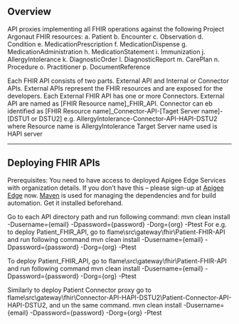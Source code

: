 Overview
--------
API proxies implementing all FHIR operations against the following Project Argonaut FHIR resources:
a.	Patient
b.	Encounter
c.	Observation
d.	Condition
e.	MedicationPrescription
f.	MedicationDispense
g.	MedicationAdministration
h.	MedicationStatement
i.	Immunization
j.	AllergyIntolerance
k.	DiagnosticOrder
l.	DiagnosticReport
m.	CarePlan
n.	Procedure
o.	Practitioner
p.	DocumentReference

Each FHIR API consists of  two parts. External API and Internal or Connector APIs.
External APIs represent the FHIR resources and are exposed for the developers. Each External FHIR API has one or more Connectors.
External API are named as [FHIR Resource name]_FHIR_API.
Connector can eb identified as [FHIR Resource name]_Connector-API-[Taget Server name]-[DSTU1 or DSTU2] 
e.g. AllergyIntolerance-Connector-API-HAPI-DSTU2
where 
Resource name is AllergyIntolerance
Target Server name used is HAPI server

-----------------------------------------------------
Deploying FHIR APIs
-----------------------------------------------------
Prerequisites:
You need to have access to deployed Apigee Edge Services with organization details. If you don’t have this – please sign-up at [Apigee Edge](http://enterprise.apigee.com) now.
[Maven](http://maven.apache.org) is used for managing the dependencies and for build automation. Get it installed beforehand.

Go to each API directory path and run following command: mvn clean install -Dusername={email} -Dpassword={password} -Dorg={org} -Ptest
For e.g. to deploy Patient_FHIR_API, go to flame\src\gateway\fhir\Patient-FHIR-API and run following command
mvn clean install -Dusername={email} -Dpassword={password} -Dorg={org} -Ptest

To deploy Patient_FHIR_API, go to flame\src\gateway\fhir\Patient-FHIR-API and run following command
mvn clean install -Dusername={email} -Dpassword={password} -Dorg={org} -Ptest

Similarly to deploy Patient Connector proxy go to flame\src\gateway\fhir\Connector-API-HAPI-DSTU2\Patient-Connector-API-HAPI-DSTU2, and
un the same command.
mvn clean install -Dusername={email} -Dpassword={password} -Dorg={org} -Ptest
